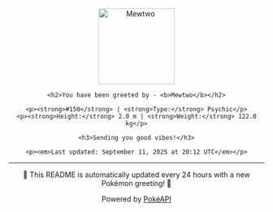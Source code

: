 <div align="center">
    <img src="https://raw.githubusercontent.com/PokeAPI/sprites/master/sprites/pokemon/150.png" width="150" height="150" alt="Mewtwo">
    
    <h2>You have been greeted by - <b>Mewtwo</b></h2>
    
    <p><strong>#150</strong> | <strong>Type:</strong> Psychic</p>
    <p><strong>Height:</strong> 2.0 m | <strong>Weight:</strong> 122.0 kg</p>
    
    <h3>Sending you good vibes!</h3>
    
    <p><em>Last updated: September 11, 2025 at 20:12 UTC</em></p>
</div>

---

<div align="center">
    <p>🌟 This README is automatically updated every 24 hours with a new Pokémon greeting! 🌟</p>
    <p>Powered by <a href="https://pokeapi.co/">PokéAPI</a></p>
</div>
